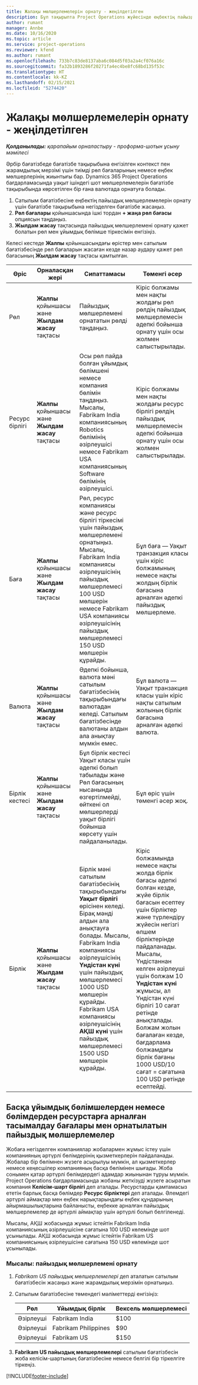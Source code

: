 ```yaml
---
title: Жалақы мөлшерлемелерін орнату - жеңілдетілген
description: Бұл тақырыпта Project Operations жүйесінде еңбектің пайыздық мөлшерлемелерін орнату туралы ақпарат берілген.
author: rumant
manager: Annbe
ms.date: 10/16/2020
ms.topic: article
ms.service: project-operations
ms.reviewer: kfend
ms.author: rumant
ms.openlocfilehash: 733b7c83de8137aba6c084d5f03a2a4cf076a16c
ms.sourcegitcommit: fa32b1893286f20271fa4ec4be8fc68bd135f53c
ms.translationtype: HT
ms.contentlocale: kk-KZ
ms.lasthandoff: 02/15/2021
ms.locfileid: "5274420"
---
```

# <a name="set-up-labor-bill-rates---lite"></a>Жалақы мөлшерлемелерін орнату - жеңілдетілген

_**Қолданылады:** қарапайым орналастыру - проформа-шотын ұсыну мәмілесі_

Әрбір бағатізбеде бағатізбе тақырыбына енгізілген контекст пен жарамдылық мерзімі үшін тиімді рөл бағаларының немесе еңбек мөлшерлерінің жиынтығы бар. Dynamics 365 Project Operations бағдарламасында уақыт ішіндегі шот мөлшерлемелерін бағатізбе тақырыбында көрсетілген бір ғана валютада орнатуға болады.

1. Сатылым бағатізбесіне еңбектің пайыздық мөлшерлемелерін орнату үшін бағатізбе тақырыбына негізделген бағатізбе жасаңыз. 
2. **Рөл бағалары** қойыншасында ішкі тордан **+ жаңа рөл бағасы** опциясын таңдаңыз. 
3. **Жылдам жасау** тақтасында пайыздық мөлшерлемені орнату қажет болатын рөл мен ұйымдық бөлімше тіркесімін енгізіңіз.

  Келесі кестеде **Жалпы** қойыншасындағы өрістер мен сатылым бағатізбесінде рөл бағаларын жасаған кезде назар аудару қажет рөл бағасының **Жылдам жасау** тақтасы қамтылған.

  | Өріс | Орналасқан жері | Сипаттамасы | Төменгі әсер |
  | --- | --- | --- | --- |
  | Рөл | **Жалпы** қойыншасы және **Жылдам жасау** тақтасы | Пайыздық мөлшерлемені орнататын рөлді таңдаңыз. | Кіріс болжамы мен нақты жолдағы рөл рөлдің пайыздық мөлшерлемесін әдепкі бойынша орнату үшін осы жолмен салыстырылады. |
  | Ресурс бірлігі | **Жалпы** қойыншасы және **Жылдам жасау** тақтасы | Осы рөл пайда болған ұйымдық бөлімшені немесе компания бөлімін таңдаңыз. Мысалы, Fabrikam India компаниясының Robotics бөлімінің әзірлеушісі немесе Fabrikam USA компаниясының Software бөлімінің әзірлеушісі. | Кіріс болжамы мен нақты жолдағы ресурс бірлігі рөлдің пайыздық мөлшерлемесін әдепкі бойынша орнату үшін осы жолмен салыстырылады. |
  | Баға | **Жалпы** қойыншасы және **Жылдам жасау** тақтасы | Рөл, ресурс компаниясы және ресурс бірлігі тіркесімі үшін пайыздық мөлшерлемені орнатыңыз. Мысалы, Fabrikam India компаниясы әзірлеушісінің пайыздық мөлшерлемесі 100 USD мөлшерін немесе Fabrikam USA компаниясы әзірлеушісінің пайыздық мөлшерлемесі 150 USD мөлшерін құрайды. | Бұл баға — Уақыт транзакция класы үшін кіріс болжамының немесе нақты жолдың бірлік бағасына арналған әдепкі пайыздық мөлшерлеме. |
  | Валюта | **Жалпы** қойыншасы және **Жылдам жасау** тақтасы| Әдепкі бойынша, валюта мәні сатылым бағатізбесінің тақырыбындағы валютадан келеді. Сатылым бағатізбесінде валютаны алдын ала анықтау мүмкін емес. | Бұл валюта — Уақыт транзакция класы үшін кіріс нақты сатылым жолының бірлік бағасына арналған әдепкі валюта. |
  | Бірлік кестесі | **Жалпы** қойыншасы және **Жылдам жасау** тақтасы | Бұл бірлік кестесі Уақыт класы үшін әдепкі болып табылады және Рөл бағасының нысанында өзгертілмейді, өйткені ол мөлшерлерді уақыт бірлігі бойынша көрсету үшін пайдаланылады. | Бұл өріс үшін төменгі әсер жоқ. |
  | Бірлік | **Жалпы** қойыншасы және **Жылдам жасау** тақтасы | Бірлік мәні сатылым бағатізбесінің тақырыбындағы **Уақыт бірлігі** өрісінен келеді. Бірақ мәнді алдын ала анықтауға болады. Мысалы, Fabrikam India компаниясы әзірлеушісінің **Үндістан күні** үшін пайыздық мөлшерлемесі 1000 USD мөлшерін құрайды. Fabrikam USA компаниясы әзірлеушісінің **АҚШ күні** үшін пайыздық мөлшерлемесі 1500 USD мөлшерін құрайды. | Кіріс болжамында немесе нақты жолда бірлік бағасы әдепкі болған кезде, жүйе бірлік бағасын есептеу үшін бірліктер және түрлендіру жүйесін негізгі өлшем бірліктерінде пайдаланады. Мысалы, Үндістаннан келген әзірлеуші үшін болжам 10 **Үндістан күні** жұмысы, ал Үндістан күні бірлігі 10 сағат ретінде анықталады. Болжам жолын бағалаған кезде, бағдарлама болжамдағы бірлік бағаны 1000 USD/10 сағат = сағатына 100 USD ретінде есептейді. |


## <a name="transfer-pricing-or-set-up-bill-rates-for-resources-from-other-organizational-units-or-divisions"></a>Басқа ұйымдық бөлімшелерден немесе бөлімдерден ресурстарға арналған тасымалдау бағалары мен орнатылатын пайыздық мөлшерлемелер 

Жобаға негізделген компаниялар жобалармен жұмыс істеу үшін компанияның әртүрлі бөлімдерінің қызметкерлерін пайдаланады. Жобалар бір бөлімнен жүзеге асырылуы мүмкін, ал қызметкерлер немесе кеңесшілер компанияның басқа бөлімінен шығады. Жоба сонымен қатар әртүрлі бөлімдердегі адамдар жиынынан тұруы мүмкін. Project Operations бағдарламасында жобаны жеткізуді жүзеге асыратын компания **Келісім-шарт бірлігі** деп аталады. Ресурстарды қамтамасыз ететін барлық басқа бөлімдер **Ресурс бірліктері** деп аталады. Әлемдегі әртүрлі аймақтар мен еңбек нарықтарындағы еңбек құндарының айырмашылықтарына байланысты, еңбекке арналған пайыздық мөлшерлемелер де әртүрлі аймақтар үшін әртүрлі болып белгіленеді.

Мысалы, АҚШ жобасында жұмыс істейтін Fabrikam India компаниясының әзірлеушісіне сағатына 100 USD көлемінде шот ұсынылады. АҚШ жобасында жұмыс істейтін Fabrikam US компаниясының әзірлеушісіне сағатына 150 USD көлемінде шот ұсынылады.

### <a name="example-set-up-a-bill-rate"></a>Мысалы: пайыздық мөлшерлемені орнату

1. *Fabrikam US пайыздық мөлшерлемелері* деп аталатын сатылым бағатізбесін жасаңыз және жарамдылық мерзімін орнатыңыз.
2. Сатылым бағатізбесіне төмендегі мәліметтерді енгізіңіз:

    | Рөл | Ұйымдық бірлік | Вексель мөлшерлемесі |
    | --- | --- | --- |
    | Әзірлеуші | Fabrikam India | $100 |
    | Әзірлеуші | Fabrikam Philippines | $90 |
    | Әзірлеуші | Fabrikam US | $150 |

3. **Fabrikam US пайыздық мөлшерлемелері** сатылым бағатізбесін жоба келісім-шартының бағатізбесіне немесе белгілі бір тіркелгіге тіркеңіз.


[!INCLUDE[footer-include](../../includes/footer-banner.md)]